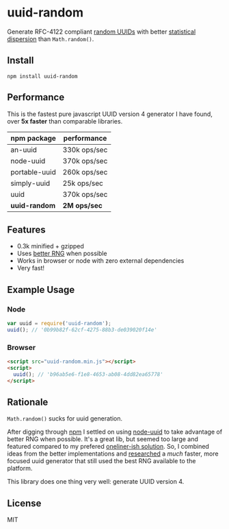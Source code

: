 # uuid-random

Generate RFC-4122 compliant 
[random UUIDs](https://en.wikipedia.org/wiki/Universally_unique_identifier#Version_4_.28random.29)
with better 
[statistical dispersion](https://en.wikipedia.org/wiki/Statistical_dispersion)
than `Math.random()`.


## Install

    npm install uuid-random


## Performance

This is the fastest pure javascript UUID version 4 generator I have found, 
over **5x faster** than comparable libraries.

| npm package     | performance     |
|-----------------|-----------------|
| an-uuid         | 330k ops/sec    |
| node-uuid       | 370k ops/sec    |
| portable-uuid   | 260k ops/sec    |
| simply-uuid     | 25k ops/sec     |
| uuid            | 370k ops/sec    |
| **uuid-random** | **2M ops/sec**  |


## Features

  * 0.3k minified + gzipped
  * Uses [better RNG](http://caniuse.com/#feat=getrandomvalues) when possible
  * Works in browser or node with zero external dependencies
  * Very fast!


## Example Usage

### Node

```javascript
var uuid = require('uuid-random');
uuid(); // '0b99b82f-62cf-4275-88b3-de039020f14e'
```

### Browser

```html
<script src="uuid-random.min.js"></script>
<script>
  uuid(); // 'b96ab5e6-f1e8-4653-ab08-4dd82ea65778'
</script>
```

## Rationale

`Math.random()` sucks for uuid generation.

After digging through [npm](https://www.npmjs.com/search?q=uuid)
I settled on using [node-uuid](https://github.com/broofa/node-uuid) to take
advantage of better RNG when possible. It's a great lib, but seemed too large
and featured compared to my prefered [oneliner-ish solution](http://stackoverflow.com/questions/105034/create-guid-uuid-in-javascript/2117523#2117523).
So, I combined ideas from the better implementations and
[researched](https://gist.github.com/jed/982883) a *much* faster, more focused 
uuid generator that still used the best RNG available to the platform.

This library does one thing very well: generate UUID version 4.


## License

MIT
